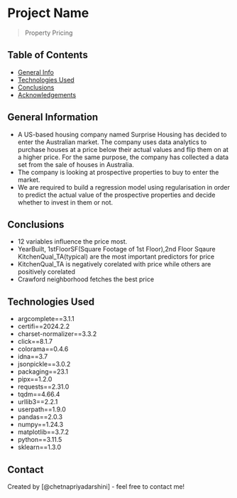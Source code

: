 # Project Name
>  Property Pricing


## Table of Contents
* [General Info](#general-information)
* [Technologies Used](#technologies-used)
* [Conclusions](#conclusions)
* [Acknowledgements](#acknowledgements)

<!-- You can include any other section that is pertinent to your problem -->

## General Information
- A US-based housing company named Surprise Housing has decided to enter the Australian market. 
The company uses data analytics to purchase houses at a price below their actual values and flip them on at a higher price. 
For the same purpose, the company has collected a data set from the sale of houses in Australia.
- The company is looking at prospective properties to buy to enter the market. 
-  We are required to build a regression model using regularisation in order to predict the actual value of the prospective properties
 and decide whether to invest in them or not.

<!-- You don't have to answer all the questions - just the ones relevant to your project. -->

## Conclusions
- 12 variables influence the price most.
- YearBuilt, 1stFloorSF(Square Footage of 1st Floor),2nd Floor Sqaure KitchenQual_TA(typical) are the most important predictors for price
- KitchenQual_TA is negatively corelated with price while others are positively corelated
- Crawford neighborhood fetches the best price

<!-- You don't have to answer all the questions - just the ones relevant to your project. -->


## Technologies Used
- argcomplete==3.1.1
- certifi==2024.2.2
- charset-normalizer==3.3.2
- click==8.1.7
- colorama==0.4.6
- idna==3.7
- jsonpickle==3.0.2
- packaging==23.1
- pipx==1.2.0
- requests==2.31.0
- tqdm==4.66.4
- urllib3==2.2.1
- userpath==1.9.0
- pandas==2.0.3
- numpy==1.24.3
- matplotlib==3.7.2
- python==3.11.5 
- sklearn==1.3.0


## Contact
Created by [@chetnapriyadarshini] - feel free to contact me!